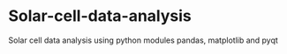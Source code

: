 Solar-cell-data-analysis
========================

Solar cell data analysis using python modules pandas, matplotlib and pyqt
